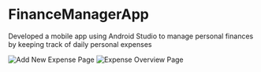 # FinanceManagerApp
Developed a mobile app using Android Studio to manage personal finances by keeping track of daily personal expenses

![Add New Expense Page](https://user-images.githubusercontent.com/76722062/184268132-42e76e51-c63c-44c6-9839-30d514ab0248.PNG)
![Expense Overview Page](https://user-images.githubusercontent.com/76722062/184268142-76b1df9b-5e50-4621-8542-eea03a13fcdb.PNG)
